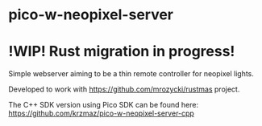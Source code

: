 # pico-w-neopixel-server

# **!WIP!** Rust migration in progress!

Simple webserver aiming to be a thin remote controller for neopixel lights.

Developed to work with https://github.com/mrozycki/rustmas project.

The C++ SDK version using Pico SDK can be found here: https://github.com/krzmaz/pico-w-neopixel-server-cpp
